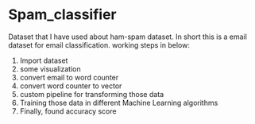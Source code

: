 # Spam_classifier
Dataset that I have used about ham-spam dataset. In short this is a email dataset for email classification. 
working steps in below:
1. Import dataset
2. some visualization
3. convert email to word counter 
4. convert word counter to vector
5. custom pipeline for transforming those data
6. Training those data in different Machine Learning algorithms
7. Finally, found accuracy score
